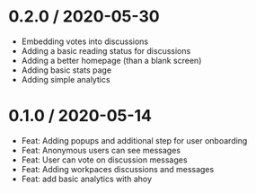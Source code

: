 
0.2.0 / 2020-05-30
==================

  * Embedding votes into discussions
  * Adding a basic reading status for discussions
  * Adding a better homepage (than a blank screen)
  * Adding basic stats page
  * Adding simple analytics

0.1.0 / 2020-05-14
==================

  * Feat: Adding popups and additional step for user onboarding
  * Feat: Anonymous users can see messages
  * Feat: User can vote on discussion messages
  * Feat: Adding workpaces discussions and messages
  * Feat: add basic analytics with ahoy


